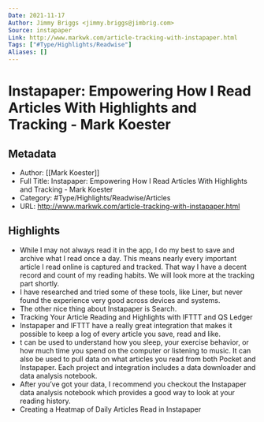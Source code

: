 ```yaml
---
Date: 2021-11-17
Author: Jimmy Briggs <jimmy.briggs@jimbrig.com>
Source: instapaper
Link: http://www.markwk.com/article-tracking-with-instapaper.html
Tags: ["#Type/Highlights/Readwise"]
Aliases: []
---
```

# Instapaper: Empowering How I Read Articles With Highlights and Tracking - Mark Koester

## Metadata
- Author: [[Mark Koester]]
- Full Title: Instapaper: Empowering How I Read Articles With Highlights and Tracking - Mark Koester
- Category: #Type/Highlights/Readwise/Articles
- URL: http://www.markwk.com/article-tracking-with-instapaper.html

## Highlights
- While I may not always read it in the app, I do my best to save and archive what I read once a day. This means nearly every important article I read online is captured and tracked. That way I have a decent record and count of my reading habits. We will look more at the tracking part shortly.
- I have researched and tried some of these tools, like Liner, but never found the experience very good across devices and systems.
- The other nice thing about Instapaper is Search.
- Tracking Your Article Reading and Highlights with IFTTT and QS Ledger
- Instapaper and IFTTT have a really great integration that makes it possible to keep a log of every article you save, read and like.
- t can be used to understand how you sleep, your exercise behavior, or how much time you spend on the computer or listening to music. It can also be used to pull data on what articles you read from both Pocket and Instapaper. Each project and integration includes a data downloader and data analysis notebook.
- After you’ve got your data, I recommend you checkout the Instapaper data analysis notebook which provides a good way to look at your reading history.
- Creating a Heatmap of Daily Articles Read in Instapaper
